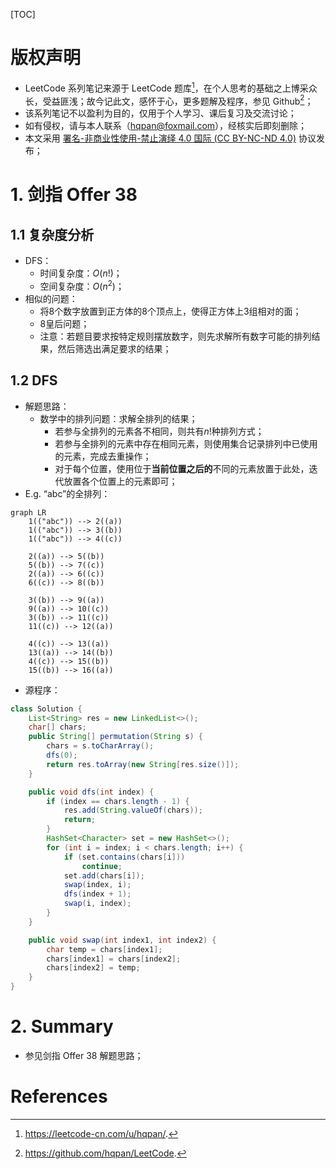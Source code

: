 [TOC]

# 版权声明

- LeetCode 系列笔记来源于 LeetCode 题库[^1]，在个人思考的基础之上博采众长，受益匪浅；故今记此文，感怀于心，更多题解及程序，参见 Github[^2]；
- 该系列笔记不以盈利为目的，仅用于个人学习、课后复习及交流讨论；
- 如有侵权，请与本人联系（hqpan@foxmail.com），经核实后即刻删除；
- 本文采用 [署名-非商业性使用-禁止演绎 4.0 国际 (CC BY-NC-ND 4.0)](https://creativecommons.org/licenses/by-nc-nd/4.0/deed.zh) 协议发布；

# 1. 剑指 Offer 38

## 1.1 复杂度分析

- DFS：
  - 时间复杂度：$O(n!)$；
  - 空间复杂度：$O(n^2)$；
- 相似的问题：
  - 将8个数字放置到正方体的8个顶点上，使得正方体上3组相对的面；
  - 8皇后问题；
  - 注意：若题目要求按特定规则摆放数字，则先求解所有数字可能的排列结果，然后筛选出满足要求的结果；

## 1.2 DFS
- 解题思路：
  - 数学中的排列问题：求解全排列的结果；
    - 若参与全排列的元素各不相同，则共有$n!$种排列方式；
    - 若参与全排列的元素中存在相同元素，则使用集合记录排列中已使用的元素，完成去重操作；
    - 对于每个位置，使用位于**当前位置之后的**不同的元素放置于此处，迭代放置各个位置上的元素即可；
- E.g. “abc”的全排列：

```mermaid
graph LR
	1(("abc")) --> 2((a))
	1(("abc")) --> 3((b))
	1(("abc")) --> 4((c))
	
	2((a)) --> 5((b))
	5((b)) --> 7((c))
	2((a)) --> 6((c))
	6((c)) --> 8((b))
	
	3((b)) --> 9((a))
	9((a)) --> 10((c))
	3((b)) --> 11((c))
	11((c)) --> 12((a))
	
	4((c)) --> 13((a))
	13((a)) --> 14((b))
	4((c)) --> 15((b))
	15((b)) --> 16((a))
```



- 源程序：

```java
class Solution {
    List<String> res = new LinkedList<>();
    char[] chars;
    public String[] permutation(String s) {
        chars = s.toCharArray();
        dfs(0);
        return res.toArray(new String[res.size()]);
    }

    public void dfs(int index) {
        if (index == chars.length - 1) {
            res.add(String.valueOf(chars));
            return;
        }
        HashSet<Character> set = new HashSet<>();
        for (int i = index; i < chars.length; i++) {
            if (set.contains(chars[i]))
                continue;
            set.add(chars[i]);
            swap(index, i);
            dfs(index + 1);
            swap(i, index);
        }
    }

    public void swap(int index1, int index2) {
        char temp = chars[index1];
        chars[index1] = chars[index2];
        chars[index2] = temp;
    }
}
```

# 2. Summary

- 参见剑指 Offer 38 解题思路；

# References

[^1]: https://leetcode-cn.com/u/hqpan/.
[^2]: https://github.com/hqpan/LeetCode.